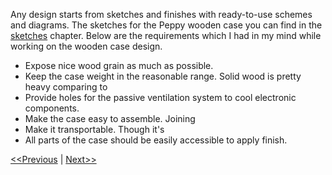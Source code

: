 Any design starts from sketches and finishes with ready-to-use schemes and diagrams. The sketches for the Peppy wooden case you can find in the [sketches](https://github.com/project-owner/Peppy.doc/wiki/Sketches) chapter. Below are the requirements which I had in my mind while working on the wooden case design.

* Expose nice wood grain as much as possible. 
* Keep the case weight in the reasonable range. Solid wood is pretty heavy comparing to
* Provide holes for the passive ventilation system to cool electronic components.
* Make the case easy to assemble. Joining
* Make it transportable. Though it's 
* All parts of the case should be easily accessible to apply finish.

[<<Previous](https://github.com/project-owner/Peppy.doc/wiki/Woodware) | [Next>>](https://github.com/project-owner/Peppy.doc/wiki/Sawing)